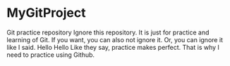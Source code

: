 # MyGitProject
Git practice repository
Ignore this repository.  It is just for practice and learning of Git. If you want, you can also not ignore it. Or, you can ignore it like I said.
Hello Hello
Like they say, practice makes perfect. That is why I need to practice using Github.
